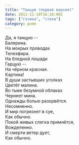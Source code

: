 ```yaml
---
title: "Танцую (первая версия)"
date: 2011-11-18T16:16:00Z
tags: ["готика", "стихи"]
category: poem
---
```


Да, я танцую --  
Балерина.  
На мокрых проводах  
Телеэфира.  
На бледной лошади  
Гарцую --  
На чёрном красная.  
Картина!  
В души застывших уголках  
Цветёт малина.  
Во тьме безумной облаках  
Чернеет мина.  
Однажды болью разорвётся.  
Несомненно.  
И мир погрязнет в суе,  
Как обычно.  
Покой живых слегка примнётся,  
Вожделенно.  
И смерти ветер дует,  
Как обычно.


